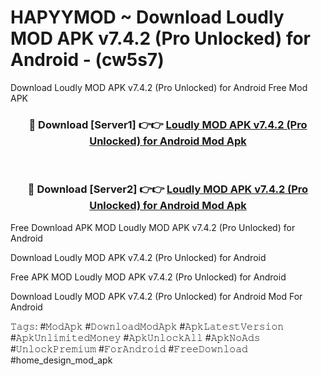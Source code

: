 # HAPYYMOD ~ Download Loudly MOD APK v7.4.2 (Pro Unlocked) for Android - (cw5s7)
Download Loudly MOD APK v7.4.2 (Pro Unlocked) for Android Free Mod APK

<div align="center">
<h3>🔴 Download [Server1] 👉👉 <a href="https://apk-comot.site?title=Loudly_MOD_APK_v7.4.2_(Pro_Unlocked)_for_Android">Loudly MOD APK v7.4.2 (Pro Unlocked) for Android Mod Apk</a></h3><br>

<h3>🔴 Download [Server2] 👉👉 <a href="https://apk-comot.site?title=Loudly_MOD_APK_v7.4.2_(Pro_Unlocked)_for_Android">Loudly MOD APK v7.4.2 (Pro Unlocked) for Android Mod Apk</a></h3>
</div>


Free Download APK MOD Loudly MOD APK v7.4.2 (Pro Unlocked) for Android

Download Loudly MOD APK v7.4.2 (Pro Unlocked) for Android 

Free APK MOD Loudly MOD APK v7.4.2 (Pro Unlocked) for Android 

Download Loudly MOD APK v7.4.2 (Pro Unlocked) for Android Mod For Android

𝚃𝚊𝚐𝚜: #𝙼𝚘𝚍𝙰𝚙𝚔 #𝙳𝚘𝚠𝚗𝚕𝚘𝚊𝚍𝙼𝚘𝚍𝙰𝚙𝚔 #𝙰𝚙𝚔𝙻𝚊𝚝𝚎𝚜𝚝𝚅𝚎𝚛𝚜𝚒𝚘𝚗 #𝙰𝚙𝚔𝚄𝚗𝚕𝚒𝚖𝚒𝚝𝚎𝚍𝙼𝚘𝚗𝚎𝚢 #𝙰𝚙𝚔𝚄𝚗𝚕𝚘𝚌𝚔𝙰𝚕𝚕 #𝙰𝚙𝚔𝙽𝚘𝙰𝚍𝚜 #𝚄𝚗𝚕𝚘𝚌𝚔𝙿𝚛𝚎𝚖𝚒𝚞𝚖 #𝙵𝚘𝚛𝙰𝚗𝚍𝚛𝚘𝚒𝚍 #𝙵𝚛𝚎𝚎𝙳𝚘𝚠𝚗𝚕𝚘𝚊𝚍 #home_design_mod_apk